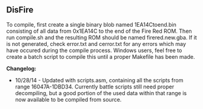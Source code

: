 ## DisFire

To compile, first create a single binary blob named 1EA14Ctoend.bin consisting of all data from 0x1EA14C to the end of the Fire Red ROM. Then run compile.sh and the resulting ROM should be 
named firered.new.gba. If it is not generated, check error.txt and cerror.txt for any errors which may have occured during the compile process. Windows users, feel free to create a batch script to compile this until a proper Makefile has been made.

**Changelog:**

* 10/28/14 - Updated with scripts.asm, containing all the scripts from range 16047A-1DBD34. Currently battle scripts still need proper decompiling, but a good portion of the used data within that range is now available to be compiled from source.
